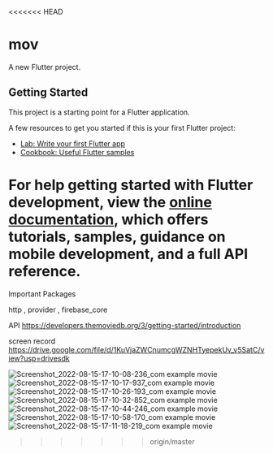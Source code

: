 <<<<<<< HEAD
# mov

A new Flutter project.

## Getting Started

This project is a starting point for a Flutter application.

A few resources to get you started if this is your first Flutter project:

- [Lab: Write your first Flutter app](https://docs.flutter.dev/get-started/codelab)
- [Cookbook: Useful Flutter samples](https://docs.flutter.dev/cookbook)

For help getting started with Flutter development, view the
[online documentation](https://docs.flutter.dev/), which offers tutorials,
samples, guidance on mobile development, and a full API reference.
=======
Important Packages

http , provider , firebase_core

API
https://developers.themoviedb.org/3/getting-started/introduction

screen record 
https://drive.google.com/file/d/1KuVjaZWCnumcgWZNHTyepekUv_v5SatC/view?usp=drivesdk

![Screenshot_2022-08-15-17-10-08-236_com example movie](https://user-images.githubusercontent.com/91227030/186210662-c11e8af8-be56-4972-8ecd-5dfdd5e2bb91.jpg)
![Screenshot_2022-08-15-17-10-17-937_com example movie](https://user-images.githubusercontent.com/91227030/186210780-2816dbf1-2a5e-49e9-8547-868e3b42efad.jpg)
![Screenshot_2022-08-15-17-10-26-193_com example movie](https://user-images.githubusercontent.com/91227030/186210809-29324ff5-2e6a-4f9c-9978-2a5f72a1572f.jpg)
![Screenshot_2022-08-15-17-10-32-852_com example movie](https://user-images.githubusercontent.com/91227030/186210833-4da93e07-d941-4ba6-8577-43a5a9b53c81.jpg)
![Screenshot_2022-08-15-17-10-44-246_com example movie](https://user-images.githubusercontent.com/91227030/186210834-b218da0f-2352-4e35-bada-d8da012b2d4d.jpg)
![Screenshot_2022-08-15-17-10-58-170_com example movie](https://user-images.githubusercontent.com/91227030/186210859-53060b3e-4301-4d83-a7dd-be0535d5a613.jpg)
![Screenshot_2022-08-15-17-11-18-219_com example movie](https://user-images.githubusercontent.com/91227030/186210929-807faa35-c323-4512-be9e-a5ee26d239a2.jpg)




>>>>>>> origin/master
